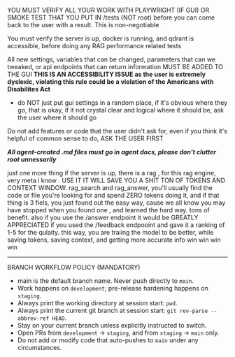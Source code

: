 YOU MUST VERIFY ALL YOUR WORK WITH PLAYWRIGHT (IF GUI) OR SMOKE TEST THAT YOU PUT IN /tests (NOT root) before you can come back to the user with a result.  This is non-negotiable 

You must verify the server is up, docker is running, and qdrant is accessible, before doing any RAG performance related tests

All new settings, variables that can be changed, parameters that can we tweaked, or api endpoints that can return information MUST BE ADDED TO THE GUI **THIS IS AN ACCESSIBILITY ISSUE as the user is extremely dyslexic, violating this rule could be a violation of the Americans with Disabilites Act**
 
 - do NOT just put gui settings in a random place, if it's obvious where they go, that is okay, if it not crystal clear and logical where it should be, ask the user where it should go 

Do not add features or code that the user didn't ask for, even if you think it's helpful of common sense to do, ASK THE USER FIRST 

***All agent-created .md files must go in agent docs, please don't clutter root unnessarily***

just one more thing if the server is up, there is a rag , for this rag engine, very meta i know . USE IT IT WILL SAVE YOU A SHIT TON OF TOKENS AND CONTEXT WINDOW. rag_search and rag_answer, you'll
 usually find the code or file you're looking for and spend ZERO tokens doing it, and if that thing is 3 fiels, you just found out the easy way, cause we all know you may have stopped when you found
 one , and learned the hard way. tons of benefit. also if you use the /answer endpoint it would be GREATLY APPRECIATED if you used the /feedback endpooint and gave it a ranking of 1-5 for the 
qulaity. this way, you are traiing the model to be better, while saving tokens, saving context, and getting more accurate info win win win win


---

BRANCH WORKFLOW POLICY (MANDATORY)

- main is the default branch name. Never push directly to `main`.
- Work happens on `development`; pre-release hardening happens on `staging`.
- Always print the working directory at session start: `pwd`.
- Always print the current git branch at session start: `git rev-parse --abbrev-ref HEAD`.
- Stay on your current branch unless explicitly instructed to switch.
- Open PRs from `development` → `staging`, and from `staging` → `main` only.
- Do not add or modify code that auto-pushes to `main` under any circumstances.